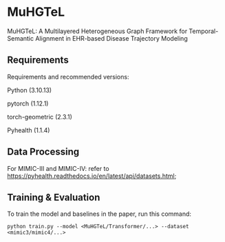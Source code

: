 # MuHGTeL
MuHGTeL: A Multilayered Heterogeneous Graph Framework for Temporal-Semantic Alignment in EHR-based Disease Trajectory Modeling

## Requirements

Requirements and recommended versions:

Python (3.10.13)

pytorch (1.12.1)

torch-geometric (2.3.1)

Pyhealth (1.1.4)

## Data Processing

For MIMIC-III and MIMIC-IV: refer to https://pyhealth.readthedocs.io/en/latest/api/datasets.html; 


## Training & Evaluation

To train the model and baselines in the paper, run this command:

```
python train.py --model <MuHGTeL/Transformer/...> --dataset <mimic3/mimic4/...>
```
